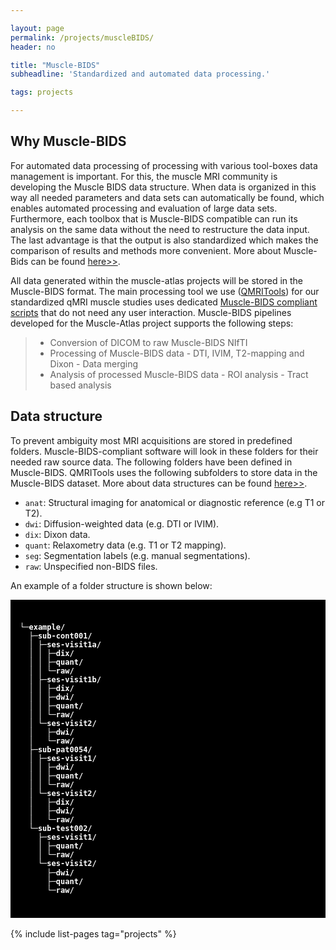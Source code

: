```yaml
---

layout: page
permalink: /projects/muscleBIDS/
header: no

title: "Muscle-BIDS"
subheadline: 'Standardized and automated data processing.'

tags: projects

---
```


## Why Muscle-BIDS

For automated data processing of processing with various tool-boxes data management is important. For this, the muscle MRI community is developing the Muscle BIDS data structure. When data is organized in this way all needed parameters and data sets can automatically be found, which enables automated processing and evaluation of large data sets. Furthermore, each toolbox that is Muscle-BIDS compatible can run its analysis on the same data without the need to restructure the data input. The last advantage is that the output is also standardized which makes the comparison of results and methods more convenient. More about Muscle-Bids can be found [here>>](https://muscle-bids.github.io/).

All data generated within the muscle-atlas projects will be stored in the Muscle-BIDS format. The main processing tool we use ([QMRITools](https://qmritools.com)) for our standardized qMRI muscle studies uses dedicated [Muscle-BIDS compliant scripts](https://www.qmritools.com/bids/) that do not need any user interaction. Muscle-BIDS pipelines developed for the Muscle-Atlas project supports the following steps:

> - Conversion of DICOM to raw Muscle-BIDS NIfTI
> - Processing of Muscle-BIDS data
    - DTI, IVIM, T2-mapping and Dixon
    - Data merging
> - Analysis of processed Muscle-BIDS data
    - ROI analysis 
    - Tract based analysis

## Data structure

To prevent ambiguity most MRI acquisitions are stored in predefined folders. Muscle-BIDS-compliant software will look in these folders for their needed raw source data. The following folders have been defined in Muscle-BIDS. QMRITools uses the following subfolders to store data in the Muscle-BIDS dataset. More about data structures can be found [here>>](https://www.qmritools.com/bids/files_folders/).

- `anat`: Structural imaging for anatomical or diagnostic reference (e.g T1 or T2).
- `dwi`: Diffusion-weighted data (e.g. DTI or IVIM).
- `dix`: Dixon data.
- `quant`: Relaxometry data (e.g. T1 or T2 mapping).
- `seg`: Segmentation labels (e.g. manual segmentations).
- `raw`: Unspecified non-BIDS files.

An example of a folder structure is shown below:

<div style="
	background-color:black; 
	font-family:Roboto Mono,SFMono-Regular,Consolas,Menlo,monospace; 
	line-height: 1.17; 
	padding-top: 25px; 
	padding-bottom: 25px;
	padding-left: 15px;
	padding-right: 15px;
	color: white; 
	font-weight: bold; 
	font-size: 12px">

└─example/<br>
&nbsp;&nbsp;├─sub-cont001/<br>
&nbsp;&nbsp;│&nbsp;├─ses-visit1a/<br>
&nbsp;&nbsp;│&nbsp;│&nbsp;├─dix/<br>
&nbsp;&nbsp;│&nbsp;│&nbsp;├─quant/<br>
&nbsp;&nbsp;│&nbsp;│&nbsp;└─raw/<br>
&nbsp;&nbsp;│&nbsp;├─ses-visit1b/<br>
&nbsp;&nbsp;│&nbsp;│&nbsp;├─dix/<br>
&nbsp;&nbsp;│&nbsp;│&nbsp;├─dwi/<br>
&nbsp;&nbsp;│&nbsp;│&nbsp;├─quant/<br>
&nbsp;&nbsp;│&nbsp;│&nbsp;└─raw/<br>
&nbsp;&nbsp;│&nbsp;└─ses-visit2/<br>
&nbsp;&nbsp;│&nbsp;&nbsp;&nbsp;├─dwi/<br>
&nbsp;&nbsp;│&nbsp;&nbsp;&nbsp;└─raw/<br>
&nbsp;&nbsp;├─sub-pat0054/<br>
&nbsp;&nbsp;│&nbsp;├─ses-visit1/<br>
&nbsp;&nbsp;│&nbsp;│&nbsp;├─dwi/<br>
&nbsp;&nbsp;│&nbsp;│&nbsp;├─quant/<br>
&nbsp;&nbsp;│&nbsp;│&nbsp;└─raw/<br>
&nbsp;&nbsp;│&nbsp;└─ses-visit2/<br>
&nbsp;&nbsp;│&nbsp;&nbsp;&nbsp;├─dix/<br>
&nbsp;&nbsp;│&nbsp;&nbsp;&nbsp;├─dwi/<br>
&nbsp;&nbsp;│&nbsp;&nbsp;&nbsp;└─raw/<br>
&nbsp;&nbsp;└─sub-test002/<br>
&nbsp;&nbsp;&nbsp;&nbsp;├─ses-visit1/<br>
&nbsp;&nbsp;&nbsp;&nbsp;│&nbsp;├─quant/<br>
&nbsp;&nbsp;&nbsp;&nbsp;│&nbsp;└─raw/<br>
&nbsp;&nbsp;&nbsp;&nbsp;└─ses-visit2/<br>
&nbsp;&nbsp;&nbsp;&nbsp;&nbsp;&nbsp;├─dwi/<br>
&nbsp;&nbsp;&nbsp;&nbsp;&nbsp;&nbsp;├─quant/<br>
&nbsp;&nbsp;&nbsp;&nbsp;&nbsp;&nbsp;└─raw/

</div>

<br>
{% include list-pages tag="projects" %}